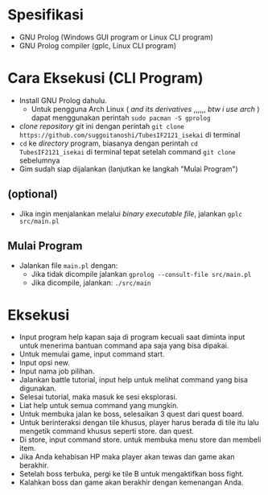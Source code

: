 # Spesifikasi
* GNU Prolog (Windows GUI program or Linux CLI program)
* GNU Prolog compiler (gplc, Linux CLI program)
# Cara Eksekusi (CLI Program)
* Install GNU Prolog dahulu.
    * Untuk pengguna Arch Linux ( *and its derivatives* ,,,,,, *btw i use arch* ) dapat menggunakan perintah `sudo pacman -S gprolog`
* *clone repository* git ini dengan perintah `git clone https://github.com/suggoitanoshi/TubesIF2121_isekai` di terminal
* `cd` ke *directory* program, biasanya dengan perintah `cd TubesIF2121_isekai` di terminal tepat setelah command `git clone` sebelumnya
* Gim sudah siap dijalankan (lanjutkan ke langkah "Mulai Program")
## (optional)
* Jika ingin menjalankan melalui *binary executable file*, jalankan `gplc src/main.pl`

## Mulai Program
* Jalankan file `main.pl` dengan:
    * Jika tidak dicompile jalankan `gprolog --consult-file src/main.pl`
    * Jika dicompile, jalankan: `./src/main`

# Eksekusi
* Input program help kapan saja di program kecuali saat diminta input untuk menerima bantuan command apa saja yang bisa dipakai.
* Untuk memulai game, input command start.
* Input opsi new.
* Input nama job pilihan.
* Jalankan battle tutorial, input help untuk melihat command yang bisa digunakan.
* Selesai tutorial, maka masuk ke sesi eksplorasi.
* Liat help untuk semua command yang mungkin.
* Untuk membuka jalan ke boss, selesaikan 3 quest dari quest board.
* Untuk berinteraksi dengan tile khusus, player harus berada di tile itu lalu mengetik command khusus seperti store. dan quest.
* Di store, input command store. untuk membuka menu store dan membeli item.
* Jika Anda kehabisan HP maka player akan tewas dan game akan berakhir.
* Setelah boss terbuka, pergi ke tile B untuk mengaktifkan boss fight.
* Kalahkan boss dan game akan berakhir dengan kemenangan Anda.
